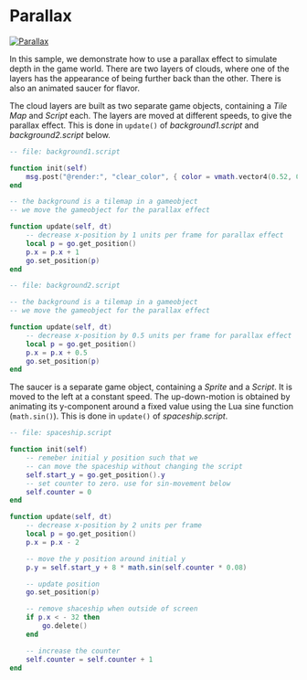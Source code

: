 # Parallax

[![Parallax](https://img.youtube.com/vi/UdNA7kanRQE/0.jpg)](https://www.youtube.com/watch?v=UdNA7kanRQE)

In this sample, we demonstrate how to use a parallax effect to simulate depth in the game world.
There are two layers of clouds, where one of the layers has the appearance of being further back than the other. There is also an animated saucer for flavor.

The cloud layers are built as two separate game objects, containing a *Tile Map* and *Script* each.
The layers are moved at different speeds, to give the parallax effect. This is done in `update()` of *background1.script* and *background2.script* below.

```lua
-- file: background1.script

function init(self)
    msg.post("@render:", "clear_color", { color = vmath.vector4(0.52, 0.80, 1, 0) } )
end

-- the background is a tilemap in a gameobject
-- we move the gameobject for the parallax effect

function update(self, dt)
    -- decrease x-position by 1 units per frame for parallax effect
    local p = go.get_position()
    p.x = p.x + 1
    go.set_position(p)
end
```

```lua
-- file: background2.script

-- the background is a tilemap in a gameobject
-- we move the gameobject for the parallax effect

function update(self, dt)
    -- decrease x-position by 0.5 units per frame for parallax effect
    local p = go.get_position()
    p.x = p.x + 0.5
    go.set_position(p)
end
```

The saucer is a separate game object, containing a *Sprite* and a *Script*.
It is moved to the left at a constant speed. The up-down-motion is obtained by animating its y-component around a fixed value using the Lua sine function (`math.sin()`). This is done in `update()` of *spaceship.script*.


```lua
-- file: spaceship.script

function init(self)
    -- remeber initial y position such that we
    -- can move the spaceship without changing the script
    self.start_y = go.get_position().y
    -- set counter to zero. use for sin-movement below
    self.counter = 0
end

function update(self, dt)
    -- decrease x-position by 2 units per frame
    local p = go.get_position()
    p.x = p.x - 2

    -- move the y position around initial y
    p.y = self.start_y + 8 * math.sin(self.counter * 0.08)

    -- update position
    go.set_position(p)

    -- remove shaceship when outside of screen
    if p.x < - 32 then
        go.delete()
    end

    -- increase the counter
    self.counter = self.counter + 1
end
```
